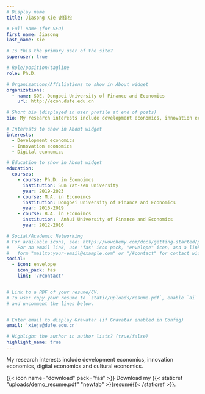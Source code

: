 ```yaml
---
# Display name
title: Jiasong Xie 谢佳松

# Full name (for SEO)
first_name: Jiasong
last_name: Xie

# Is this the primary user of the site?
superuser: true

# Role/position/tagline
role: Ph.D. 

# Organizations/Affiliations to show in About widget
organizations:
  - name: SOE, Dongbei University of Finance and Economics
    url: http://econ.dufe.edu.cn  

# Short bio (displayed in user profile at end of posts)
bio: My research interests include development economics, innovation economics and digital economics.

# Interests to show in About widget
interests:
  - Development economics
  - Innovation economics
  - Digital economics

# Education to show in About widget
education:
  courses:
    - course: Ph.D. in Econoimcs
      institution: Sun Yat-sen University
      year: 2019-2023
    - course: M.A. in Econoimcs
      institution: Dongbei University of Finance and Economics
      year: 2016-2019
    - course: B.A. in Econoimcs
      institution:  Anhui University of Finance and Economics
      year: 2012-2016

# Social/Academic Networking
# For available icons, see: https://wowchemy.com/docs/getting-started/page-builder/#icons
#   For an email link, use "fas" icon pack, "envelope" icon, and a link in the
#   form "mailto:your-email@example.com" or "/#contact" for contact widget.
social:
  - icon: envelope
    icon_pack: fas
    link: '/#contact'


# Link to a PDF of your resume/CV.
# To use: copy your resume to `static/uploads/resume.pdf`, enable `ai` icons in `params.yaml`,
# and uncomment the lines below.


# Enter email to display Gravatar (if Gravatar enabled in Config)
email: 'xiejs@dufe.edu.cn'

# Highlight the author in author lists? (true/false)
highlight_name: true
---
```

My research interests include development economics, innovation economics, digital economics and cultural economics.

{{< icon name="download" pack="fas" >}} Download my {{< staticref "uploads/demo_resume.pdf" "newtab" >}}resumé{{< /staticref >}}.
